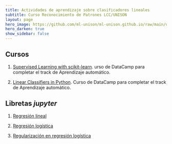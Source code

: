 ```yaml
---
title: Actividades de aprendizaje sobre clasificadores lineales 
subtitle: Curso Reconocimiento de Patrones LCC/UNISON
layout: page
hero_image: https://github.com/ml-unison/ml-unison.github.io/raw/main/docs/img/alt-banner.jpg
hero_darken: true
show_sidebar: false
---
```




## Cursos

1. [Supervised Learning with scikit-learn](https://www.datacamp.com/courses/supervised-learning-with-scikit-learn). urso de DataCamp para completar el track de Aprendizaje automático.

1. [Linear Classifiers in Python](https://www.datacamp.com/courses/linear-classifiers-in-python). Curso de DataCamp para completar el track de Aprendizaje automático.


## Libretas *jupyter*

1. [Regresión lineal](https://github.com/ml-unison/ml-unison.github.io/blob/main/ejemplos/reg_lineal.ipynb)

2. [Regresión logística](https://github.com/ml-unison/ml-unison.github.io/blob/main/ejemplos/reg_logistica.ipynb)

3. [Regularización en regresión logística](https://github.com/ml-unison/ml-unison.github.io/blob/main/ejemplos/reg_logistica_regu.ipynb)